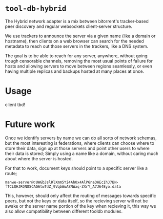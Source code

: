 # `tool-db-hybrid`

The Hybrid network adapter is a mix between bitorrent's tracker-based peer discovery and regular websockets client-server structure.

We use trackers to announce the server via a given name (like a domain or hostname), then clients on a web browser can search for the needed metadata to reach out those servers in the trackers, like a DNS system.

The goal is to be able to reach for any server, anywhere, without going trough censorable channels, removing the most usual points of failure for hosts and allowing servers to move between regions seamlessly, or even having multiple replicas and backups hosted at many places at once.

# Usage

client tbd!
# Future work

Once we identify servers by name we can do all sorts of network schemas, but the most interesting is federations, where clients can choose where to store their data, sign up at those servers and point other users to where their data is stored; Simply using a name like a domain, without caring much about where the server is hosted.

For that to work, document keys should point to a specific server like a route;

`manwe-server@:UWGbJslRlXmm5Yi4Ah0x4AlP6na3HEcIhJ7BN-fTCLQHJRQNOSCAG6twTdZ_9VqbWuAZNWaq-ZXrY_A7J64Eyo.data`

This, however, should only affect the routing of messages towards specific peers, but not the keys or data itself, so the recieving server will not be awake or the server name portion of the key when recieving it, this way we also allow compatibility between different tooldb modules.